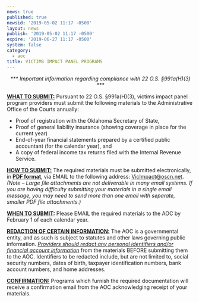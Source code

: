 ```yaml
---
news: true
published: true
newsid: '2019-05-02 11:17 -0500'
layout: news
publish: '2019-05-02 11:17 -0500'
expire: '2019-06-27 11:17 -0500'
system: false
category:
  - aoc
title: VICTIMS IMPACT PANEL PROGRAMS
---
```

<center>
  <em>*** Important information regarding compliance with 22 O.S. §991a(H)(3) ***</em>
</center>

**<u>WHAT TO SUBMIT:</u>**  Pursuant to 22 O.S. §991a(H)(3), victims impact panel program providers must submit the following materials to the Administrative Office of the Courts annually: 

* Proof of registration with the Oklahoma Secretary of State,
* Proof of general liability insurance (showing coverage in place for the current year)
* End-of-year financial statements prepared by a certified public accountant (for the calendar year), and
* A copy of federal income tax returns filed with the Internal Revenue Service.

**<u>HOW TO SUBMIT:</u>** The required materials must be submitted electronically, in **<u>PDF format</u>**, via EMAIL to the following address: [VicImpact@oscn.net](mailto:VicImpact@oscn.net).  _(Note – Large file attachments are not deliverable in many email systems.  If you are having difficulty submitting your materials in a single email message, you may need to send more than one email with separate, smaller PDF file attachments.)_

**<u>WHEN TO SUBMIT:</u>**  Please EMAIL the required materials to the AOC by February 1 of each calendar year.

**<u>REDACTION OF CERTAIN INFORMATION:</u>**  The AOC is a governmental entity, and as such is subject to statutes and other laws governing public information.  _<u>Providers should redact any personal identifiers and/or financial account information</u>_ from the materials BEFORE submitting them to the AOC.  Identifiers to be redacted include, but are not limited to, social security numbers, dates of birth, taxpayer identification numbers, bank account numbers, and home addresses.  

**<u>CONFIRMATION:</u>**  Programs which furnish the required documentation will receive a confirmation email from the AOC acknowledging receipt of your materials.
